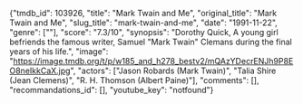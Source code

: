 {"tmdb_id": 103926, "title": "Mark Twain and Me", "original_title": "Mark Twain and Me", "slug_title": "mark-twain-and-me", "date": "1991-11-22", "genre": [""], "score": "7.3/10", "synopsis": "Dorothy Quick, A young girl befriends the famous writer, Samuel \"Mark Twain\" Clemans during the final years of his life.", "image": "https://image.tmdb.org/t/p/w185_and_h278_bestv2/mQAzYDecrENJh9P8EO8neIkkCaX.jpg", "actors": ["Jason Robards (Mark Twain)", "Talia Shire (Jean Clemens)", "R. H. Thomson (Albert Paine)"], "comments": [], "recommandations_id": [], "youtube_key": "notfound"}